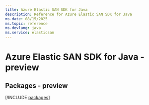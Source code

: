 ```yaml
---
title: Azure Elastic SAN SDK for Java
description: Reference for Azure Elastic SAN SDK for Java
ms.date: 08/15/2025
ms.topic: reference
ms.devlang: java
ms.service: elasticsan
---
```

# Azure Elastic SAN SDK for Java - preview
## Packages - preview
[!INCLUDE [packages](elastic-san-index.md)]
